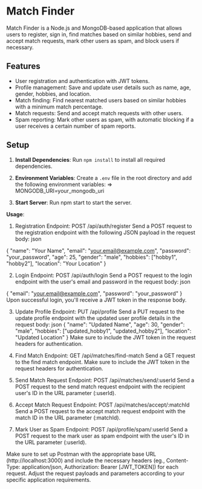 # Match Finder

Match Finder is a Node.js and MongoDB-based application that allows users to register, sign in, find matches based on similar hobbies, send and accept match requests, mark other users as spam, and block users if necessary.

## Features

- User registration and authentication with JWT tokens.
- Profile management: Save and update user details such as name, age, gender, hobbies, and location.
- Match finding: Find nearest matched users based on similar hobbies with a minimum match percentage.
- Match requests: Send and accept match requests with other users.
- Spam reporting: Mark other users as spam, with automatic blocking if a user receives a certain number of spam reports.

## Setup

1. **Install Dependencies**: Run `npm install` to install all required dependencies.
2. **Environment Variables**: Create a `.env` file in the root directory and add the following environment variables:
=>
  MONGODB_URI=your_mongodb_uri
  
3. **Start Server**: Run npm start to start the server.

**Usage**:

1. Registration
Endpoint: POST /api/auth/register
Send a POST request to the registration endpoint with the following JSON payload in the request body:
json

{
  "name": "Your Name",
  "email": "your.email@example.com",
  "password": "your_password",
  "age": 25,
  "gender": "male",
  "hobbies": ["hobby1", "hobby2"],
  "location": "Your Location"
}

2. Login
Endpoint: POST /api/auth/login
Send a POST request to the login endpoint with the user's email and password in the request body:
json

{
  "email": "your.email@example.com",
  "password": "your_password"
}
Upon successful login, you'll receive a JWT token in the response body.

3. Update Profile
Endpoint: PUT /api/profile
Send a PUT request to the update profile endpoint with the updated user profile details in the request body:
json
{
  "name": "Updated Name",
  "age": 30,
  "gender": "male",
  "hobbies": ["updated_hobby1", "updated_hobby2"],
  "location": "Updated Location"
}
Make sure to include the JWT token in the request headers for authentication.

4. Find Match
Endpoint: GET /api/matches/find-match
Send a GET request to the find match endpoint.
Make sure to include the JWT token in the request headers for authentication.

5. Send Match Request
Endpoint: POST /api/matches/send/:userId
Send a POST request to the send match request endpoint with the recipient user's ID in the URL parameter (:userId).

6. Accept Match Request
Endpoint: POST /api/matches/accept/:matchId
Send a POST request to the accept match request endpoint with the match ID in the URL parameter (:matchId).

7. Mark User as Spam
Endpoint: POST /api/profile/spam/:userId
Send a POST request to the mark user as spam endpoint with the user's ID in the URL parameter (:userId).

Make sure to set up Postman with the appropriate base URL (http://localhost:3000) and include the necessary headers (eg., Content-Type: application/json, Authorization: Bearer [JWT_TOKEN]) 
for each request. Adjust the request payloads and parameters according to your specific application requirements.